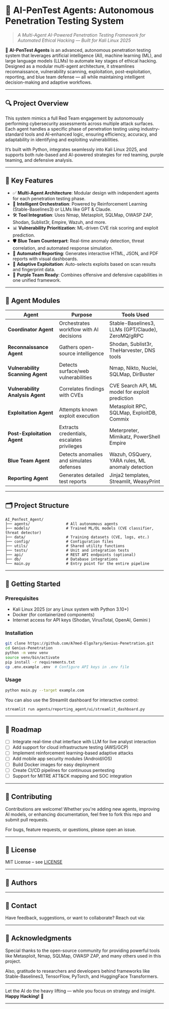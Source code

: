 
# 🤖 AI-PenTest Agents: Autonomous Penetration Testing System

> *A Multi-Agent AI-Powered Penetration Testing Framework for Automated Ethical Hacking — Built for Kali Linux 2025*

🚀 **AI-PenTest Agents** is an advanced, autonomous penetration testing system that leverages artificial intelligence (AI), machine learning (ML), and large language models (LLMs) to automate key stages of ethical hacking. Designed as a modular multi-agent architecture, it streamlines reconnaissance, vulnerability scanning, exploitation, post-exploitation, reporting, and blue team defense — all while maintaining intelligent decision-making and adaptive workflows.

---

## 🔍 Project Overview

This system mimics a full Red Team engagement by autonomously performing cybersecurity assessments across multiple attack surfaces. Each agent handles a specific phase of penetration testing using industry-standard tools and AI-enhanced logic, ensuring efficiency, accuracy, and adaptability in identifying and exploiting vulnerabilities.

It’s built with Python, integrates seamlessly into Kali Linux 2025, and supports both rule-based and AI-powered strategies for red teaming, purple teaming, and defensive analysis.

---

## 🧠 Key Features

- ✅ **Multi-Agent Architecture**: Modular design with independent agents for each penetration testing phase.
- 🧵 **Intelligent Orchestration**: Powered by Reinforcement Learning (Stable-Baselines3) or LLMs like GPT & Claude.
- 🛠️ **Tool Integration**: Uses Nmap, Metasploit, SQLMap, OWASP ZAP, Shodan, Sublist3r, Empire, Wazuh, and more.
- 📊 **Vulnerability Prioritization**: ML-driven CVE risk scoring and exploit prediction.
- 🛡️ **Blue Team Counterpart**: Real-time anomaly detection, threat correlation, and automated response simulation.
- 📄 **Automated Reporting**: Generates interactive HTML, JSON, and PDF reports with visual dashboards.
- 🧬 **Adaptive Exploitation**: Auto-selects exploits based on scan results and fingerprint data.
- 🔄 **Purple Team Ready**: Combines offensive and defensive capabilities in one unified framework.

---

## 🧩 Agent Modules

| Agent | Purpose | Tools Used |
|-------|---------|------------|
| **Coordinator Agent** | Orchestrates workflow with AI decisions | Stable-Baselines3, LLMs (GPT/Claude), ZeroMQ/gRPC |
| **Reconnaissance Agent** | Gathers open-source intelligence | Shodan, Sublist3r, TheHarvester, DNS tools |
| **Vulnerability Scanning Agent** | Detects surface/web vulnerabilities | Nmap, Nikto, Nuclei, SQLMap, DirBuster |
| **Vulnerability Analysis Agent** | Correlates findings with CVEs | CVE Search API, ML model for exploit prediction |
| **Exploitation Agent** | Attempts known exploit execution | Metasploit RPC, SQLMap, ExploitDB, Commix |
| **Post-Exploitation Agent** | Extracts credentials, escalates privileges | Meterpreter, Mimikatz, PowerShell Empire |
| **Blue Team Agent** | Detects anomalies and simulates defenses | Wazuh, OSQuery, YARA rules, ML anomaly detection |
| **Reporting Agent** | Generates detailed test reports | Jinja2 templates, Streamlit, WeasyPrint |

---

## 🗂️ Project Structure

```
AI_PenTest_Agent/
├── agents/                # All autonomous agents
├── models/                # Trained ML/DL models (CVE classifier, threat detector)
├── data/                  # Training datasets (CVE, logs, etc.)
├── config/                # Configuration files
├── utils/                 # Shared utility functions
├── tests/                 # Unit and integration tests
├── api/                   # REST API endpoints (optional)
├── db/                    # Database integrations
└── main.py                # Entry point for the entire pipeline
```

---

## 🧪 Getting Started

### Prerequisites

- Kali Linux 2025 (or any Linux system with Python 3.10+)
- Docker (for containerized components)
- Internet access for API keys (Shodan, VirusTotal, OpenAI, Gemini )

### Installation

```bash
git clone https://github.com/A7med-Elgo7ary/Genius-Penetration.git
cd Genius-Penetration
python -m venv venv
source venv/bin/activate
pip install -r requirements.txt
cp .env.example .env  # Configure API keys in .env file
```

### Usage

```bash
python main.py --target example.com
```

You can also use the Streamlit dashboard for interactive control:

```bash
streamlit run agents/reporting_agent/ui/streamlit_dashboard.py
```

---

## 🚀 Roadmap

- [ ] Integrate real-time chat interface with LLM for live analyst interaction
- [ ] Add support for cloud infrastructure testing (AWS/GCP)
- [ ] Implement reinforcement learning-based adaptive attacks
- [ ] Add mobile app security modules (Android/iOS)
- [ ] Build Docker images for easy deployment
- [ ] Create CI/CD pipelines for continuous pentesting
- [ ] Support for MITRE ATT&CK mapping and SOC integration

---

## 🤝 Contributing

Contributions are welcome! Whether you're adding new agents, improving AI models, or enhancing documentation, feel free to fork this repo and submit pull requests.

For bugs, feature requests, or questions, please open an issue.

---

## 📜 License

MIT License – see [LICENSE](LICENSE)

---

## 👥 Authors



---

## 💬 Contact

Have feedback, suggestions, or want to collaborate? Reach out via:


---

## 🎯 Acknowledgments

Special thanks to the open-source community for providing powerful tools like Metasploit, Nmap, SQLMap, OWASP ZAP, and many others used in this project.

Also, gratitude to researchers and developers behind frameworks like Stable-Baselines3, TensorFlow, PyTorch, and HuggingFace Transformers.

---

Let the AI do the heavy lifting — while you focus on strategy and insight.  
**Happy Hacking!** 🔐

--- 

